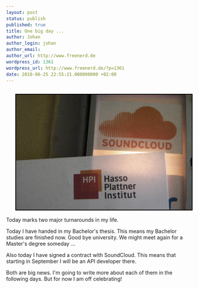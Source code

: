 ```yaml
---
layout: post
status: publish
published: true
title: One big day ...
author: Johan
author_login: johan
author_email:
author_url: http://www.freenerd.de
wordpress_id: 1361
wordpress_url: http://www.freenerd.de/?p=1361
date: 2010-06-25 22:55:21.000000000 +02:00
---
```

<div style="text-align: left;padding-top: 15px;padding-left: 25px">
<img src="/assets/soundcloudhpi.jpg" alt="" title="soundcloudhpi"  class="aligncenter size-full wp-image-1362" style="border: solid 2px #000000" />
</div>

Today marks two major turnarounds in my life.

Today I have handed in my Bachelor's thesis. This means my Bachelor studies are finished now. Good bye university. We might meet again for a Master's degree someday ...

Also today I have signed a contract with SoundCloud. This means that starting in September I will be an API developer there.

Both are big news. I'm going to write more about each of them in the following days. But for now I am off celebrating!
